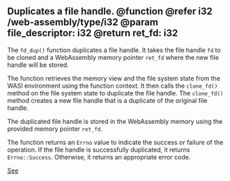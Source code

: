 Duplicates a file handle.
@function
@refer i32 /web-assembly/type/i32
@param file_descriptor: i32
@return ret_fd: i32
---
The `fd_dup()` function duplicates a file handle. It takes the file handle `fd` to be cloned and a WebAssembly memory pointer `ret_fd` where the new file handle will be stored.

The function retrieves the memory view and the file system state from the WASI environment using the function context. It then calls the `clone_fd()` method on the file system state to duplicate the file handle. The `clone_fd()` method creates a new file handle that is a duplicate of the original file handle.

The duplicated file handle is stored in the WebAssembly memory using the provided memory pointer `ret_fd`.

The function returns an `Errno` value to indicate the success or failure of the operation. If the file handle is successfully duplicated, it returns `Errno::Success`. Otherwise, it returns an appropriate error code.

[See](https://wasix.org/docs/api-reference/wasix/fd_dup)